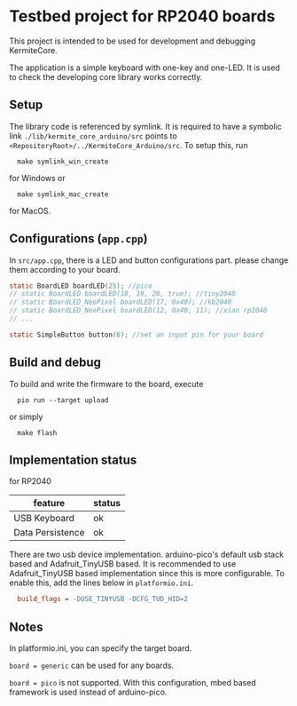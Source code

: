 # Testbed project for RP2040 boards

This project is intended to be used for development and debugging KermiteCore.

The application is a simple keyboard with one-key and one-LED. It is used to check the developing core library works correctly.

## Setup

The library code is referenced by symlink. It is required to have a symbolic link `./lib/kermite_core_arduino/src` points to `<RepositoryRoot>/../KermiteCore_Arduino/src`.
To setup this, run
```
  make symlink_win_create
```
for Windows or
```
  make symlink_mac_create
```
for MacOS.

## Configurations (`app.cpp`)

In `src/app.cpp`, there is a LED and button configurations part. please change them according to your board.

```c
static BoardLED boardLED(25); //pico
// static BoardLED boardLED(18, 19, 20, true); //tiny2040
// static BoardLED_NeoPixel boardLED(17, 0x40); //kb2040
// static BoardLED_NeoPixel boardLED(12, 0x40, 11); //xiao rp2040
// ...

static SimpleButton button(6); //set an input pin for your board
```

## Build and debug

To build and write the firmware to the board, execute
```
  pio run --target upload
``` 
  or simply 
```
  make flash
```


## Implementation status

for RP2040

| feature | status |
|-|-|
|USB Keyboard| ok |
|Data Persistence | ok |

There are two usb device implementation. arduino-pico's default usb stack based and Adafruit_TinyUSB based. It is recommended to use Adafruit_TinyUSB based implementation since this is more configurable. To enable this, add the lines below in `platformio.ini`.
```ini
  build_flags = -DUSE_TINYUSB -DCFG_TUD_HID=2
```

## Notes
In platformio.ini, you can specify the target board.

`board = generic` can be used for any boards.

`board = pico` is not supported. With this configuration, mbed based framework is used instead of arduino-pico.
